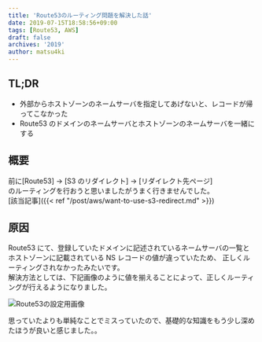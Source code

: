 ```yaml
---
title: 'Route53のルーティング問題を解決した話'
date: 2019-07-15T18:58:56+09:00
tags: [Route53, AWS]
draft: false
archives: '2019'
author: matsu4ki
---
```


## TL;DR

- 外部からホストゾーンのネームサーバを指定してあげないと、レコードが帰ってこなかった
- Route53 のドメインのネームサーバとホストゾーンのネームサーバを一緒にする

## 概要

前に[Route53] -> [S3 のリダイレクト] -> [リダイレクト先ページ]  
のルーティングを行おうと思いましたがうまく行きませんでした。  
[該当記事]({{< ref "/post/aws/want-to-use-s3-redirect.md" >}})

## 原因

Route53 にて、登録していたドメインに記述されているネームサーバの一覧と
ホストゾーンに記載されている NS レコードの値が違っていたため、
正しくルーティングされなかったみたいです。  
解決方法としては、下記画像のように値を揃えることによって、正しくルーティングが行えるようになりました。

![Route53の設定用画像](/resources/resolved-routing-problem/route53_dns.png)

思っていたよりも単純なことでミスっていたので、基礎的な知識をもう少し深めたほうが良いと感じました。。
